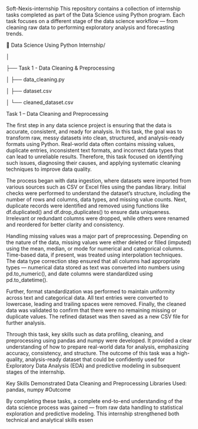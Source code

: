Soft-Nexis-internship
This repository contains a collection of internship tasks completed as part of the Data Science using Python program. Each task focuses on a different stage of the data science workflow — from cleaning raw data to performing exploratory analysis and forecasting trends.

📁 Data Science Using Python Internship/

│

├── Task 1 - Data Cleaning & Preprocessing

│ ├── data_cleaning.py

│ ├── dataset.csv

│ └── cleaned_dataset.csv

Task 1 – Data Cleaning and Preprocessing

The first step in any data science project is ensuring that the data is accurate, consistent, and ready for analysis. In this task, the goal was to transform raw, messy datasets into clean, structured, and analysis-ready formats using Python. Real-world data often contains missing values, duplicate entries, inconsistent text formats, and incorrect data types that can lead to unreliable results. Therefore, this task focused on identifying such issues, diagnosing their causes, and applying systematic cleaning techniques to improve data quality.

The process began with data ingestion, where datasets were imported from various sources such as CSV or Excel files using the pandas library. Initial checks were performed to understand the dataset’s structure, including the number of rows and columns, data types, and missing value counts. Next, duplicate records were identified and removed using functions like df.duplicated() and df.drop_duplicates() to ensure data uniqueness. Irrelevant or redundant columns were dropped, while others were renamed and reordered for better clarity and consistency.

Handling missing values was a major part of preprocessing. Depending on the nature of the data, missing values were either deleted or filled (imputed) using the mean, median, or mode for numerical and categorical columns. Time-based data, if present, was treated using interpolation techniques. The data type correction step ensured that all columns had appropriate types — numerical data stored as text was converted into numbers using pd.to_numeric(), and date columns were standardized using pd.to_datetime().

Further, format standardization was performed to maintain uniformity across text and categorical data. All text entries were converted to lowercase, leading and trailing spaces were removed. Finally, the cleaned data was validated to confirm that there were no remaining missing or duplicate values. The refined dataset was then saved as a new CSV file for further analysis.

Through this task, key skills such as data profiling, cleaning, and preprocessing using pandas and numpy were developed. It provided a clear understanding of how to prepare real-world data for analysis, emphasizing accuracy, consistency, and structure. The outcome of this task was a high-quality, analysis-ready dataset that could be confidently used for Exploratory Data Analysis (EDA) and predictive modeling in subsequent stages of the internship.

Key Skills Demonstrated
Data Cleaning and Preprocessing
Libraries Used: pandas, numpy
#Outcome

By completing these tasks, a complete end-to-end understanding of the data science process was gained — from raw data handling to statistical exploration and predictive modeling. This internship strengthened both technical and analytical skills essen
